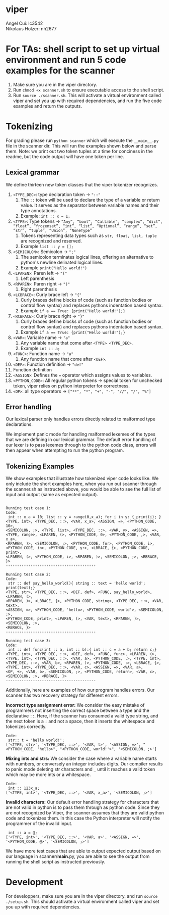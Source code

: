 # viper
Angel Cui: lc3542\
Nikolaus Holzer: nh2677

# For TAs: shell script to set up virtual environment and run 5 code examples for the scanner
1) Make sure you are in the viper directory.
2) Run ```chmod +x scanner.sh``` to ensure executable access to the shell script.
3) Run ```source ./scanner.sh```. This will activate a virtual environment called viper and set you up with required dependencies, and run the five code examples and return the outputs.

# Tokenizing
For grading please run `python scanner` which will execute the `__main__.py` file in the scanner dir. This will run the examples shown below and parse them. Note: we print out two token tuples at a time for conciness in the readme, but the code output will have one token per line. 

## Lexical grammar
We define thirteen new token classes that the viper tokenizer recognizes.
1) ```<TYPE_DEC>```: type declaration token → ``"::"``
   1) The ```::``` token will be used to declare the type of a variable or return value. It serves as the separator between variable names and their type annotations.
   2) Example: ```int :: x = 1;```
2) ```<TYPE>```: Type tokens → ```“Any”, “bool”, “Callable”, “complex”, “dict”, “float”, “frozenset”, “int”, “list”, “Optional”, “range”, “set”, “str”, “tuple”, “Union”, “NoneType”```
   1) Tokens representing data types such as ```str, float, list, tuple``` are recognized and reserved. 
   2) Example ```list :: y = [];```
3) `<SEMICOLON>`: Semicolon → `";"`
   1) The semicolon terminates logical lines, offering an alternative to python's newline delinated logical lines.
   2) Example `print("Hello world!")`
4) `<LPAREN>`: Paren left → `"("`
   1) Left parenthesis
5) `<RPAREN>`: Paren right → `")"`
   1) Right parenthesis
6) `<LCBRACE>`: Curly brace left → `"{"`
   1) Curly braces define blocks of code (such as function bodies or control flow syntax) and replaces pythons indentation based syntax.
   2) Example ```if a == True: {print("Hello world!");}```
7) `<RCBRACE>`: Curly brace right → `"}"`
   1) Curly braces define blocks of code (such as function bodies or control flow syntax) and replaces pythons indentation based syntax.
   2) Example ```if a == True: {print("Hello world!");}```
8) `<VAR>`: Variable name → `"a"`
   1) Any variable name that come after `<TYPE> <TYPE_DEC>`.
   2) Example ```int :: a;```
9) `<FUNC>`: Function name → `"a"`
   1) Any function name that come after `<DEF>`.
10) `<DEF>`: Function definition → `"def"`
   1) Function definition
11) `<ASSIGN>`: Defines the `=` operator which assigns values to variables.
12) `<PYTHON_CODE>`: All regular python tokens → special token for unchecked token, viper relies on python interpreter for correctness.
13) `<OP>`: all type operators → `["**", "*", "+", "-", "//", "/", "%"]`

## Error handling
Our lexical parser only handles errors directly related to malformed type declarations. 

We implement panic mode for handling malformed lexemes of the types that we are defining in our lexical grammar. The default error handling of our lexer is to pass lexemes through to the python code class, errors will then appear when attempting to run the python program.

## Tokenizing Examples

We show examples that illustrate how tokenized viper code looks like.
We only include the short examples here, when you run out scanner through the scanner.sh as instructed above, you would be able to see the full list of input and output (same as expected output).

```Code:

Running test case 1:
Code:
 int :: x_a = 10; list :: y = range(0,x_a); for i in y: { print(i); }
<TYPE, int>, <TYPE_DEC, ::>, <VAR, x_a>, <ASSIGN, =>, <PYTHON_CODE, 10>,
<SEMICOLON, ;>, <TYPE, list>, <TYPE_DEC, ::>, <VAR, y>, <ASSIGN, =>, 
<TYPE, range>, <LPAREN, (>, <PYTHON_CODE, 0>, <PYTHON_CODE, ,>, <VAR, x_a>,
<RPAREN, )>, <SEMICOLON, ;>, <PYTHON_CODE, for>, <PYTHON_CODE, i>, 
<PYTHON_CODE, in>, <PYTHON_CODE, y:>, <LBRACE, {>, <PYTHON_CODE, print>, 
<LPAREN, (>, <PYTHON_CODE, i>, <RPAREN, )>, <SEMICOLON, ;>, <RBRACE, }>
----------------------------------------

Running test case 2:
Code:
 str :: def say_hello_world(){ string :: text = 'hello world'; print(text);}
<TYPE, str>, <TYPE_DEC, ::>, <DEF, def>, <FUNC, say_hello_world>, <LPAREN, (>,
<RPAREN, )>, <LBRACE, {>, <PYTHON_CODE, string>, <TYPE_DEC, ::>, <VAR, text>,
<ASSIGN, =>, <PYTHON_CODE, 'hello>, <PYTHON_CODE, world'>, <SEMICOLON, ;>,
<PYTHON_CODE, print>, <LPAREN, (>, <VAR, text>, <RPAREN, )>, <SEMICOLON, ;>,
<RBRACE, }>
----------------------------------------

Running test case 3:
Code:
 int :: def func(int :: a, int :: b):{ int :: c = a + b; return c;}
<TYPE, int>, <TYPE_DEC, ::>, <DEF, def>, <FUNC, func>, <LPAREN, (>,
<TYPE, int>, <TYPE_DEC, ::>, <VAR, a>, <PYTHON_CODE, ,>, <TYPE, int>,
<TYPE_DEC, ::>, <VAR, b>, <RPAREN, )>, <PYTHON_CODE, :>, <LBRACE, {>,
<TYPE, int>, <TYPE_DEC, ::>, <VAR, c>, <ASSIGN, =>, <VAR, a>,
<OP, +>, <VAR, b>, <SEMICOLON, ;>, <PYTHON_CODE, return>, <VAR, c>,
<SEMICOLON, ;>, <RBRACE, }>
----------------------------------------
```

Additionally, here are examples of how our program handles errors. Our scanner has two recovery strategy for different errors. 


**Incorrect type assignment error:** We consider the easy mistake of programmers not inserting the correct space between a type and the declarative `::`. Here, if the scanner has consumed a valid type string, and the next token is a `:` and not a space, then it inserts the whitespace and tokenizes correctly. 
```
Code:
 str:: t = 'hello world!';
['<TYPE, str>', '<TYPE_DEC, ::>', '<VAR, t>', '<ASSIGN, =>', "<PYTHON_CODE, 'hello>", "<PYTHON_CODE, world!'>", '<SEMICOLON, ;>']
```

**Mixing ints and strs:** We consider the case where a variable name starts with numbers, or conversely an integer includes digits. Our compiler results to panic mode deleting str characters and `_` until it reaches a valid token which may be more ints or a whitespace.

```
Code:
 int :: 123x_a;
['<TYPE, int>', '<TYPE_DEC, ::>', '<VAR, x_a>', '<SEMICOLON, ;>']
```

**Invalid characters:** Our default error handling strategy for characters that are not valid in python is to pass them through as python code. Since they are not recognized by Viper, the scanner assumes that they are valid python code and tokenizes them. In this case the Python interpreter will notify the programmer of the invalid input. 

```Code:
 int :: a = @;
['<TYPE, int>', '<TYPE_DEC, ::>', '<VAR, a>', '<ASSIGN, =>', '<PYTHON_CODE, @>', '<SEMICOLON, ;>']
```

We have more test cases that are able to output expected output based on our language in scanner/__main__.py, you are able to see the output from running the shell script as instructed previously.

# Development
For developpers, make sure you are in the viper directory. and run ```source ./setup.sh```. 
This should activate a virtual environment called viper and set you up with required dependencies.